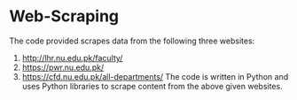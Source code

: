 # Web-Scraping
The code provided scrapes data from the following three websites:
1) http://lhr.nu.edu.pk/faculty/
2) https://pwr.nu.edu.pk/
3) https://cfd.nu.edu.pk/all-departments/
The code is written in Python and uses Python libraries to scrape content from the above given websites.
